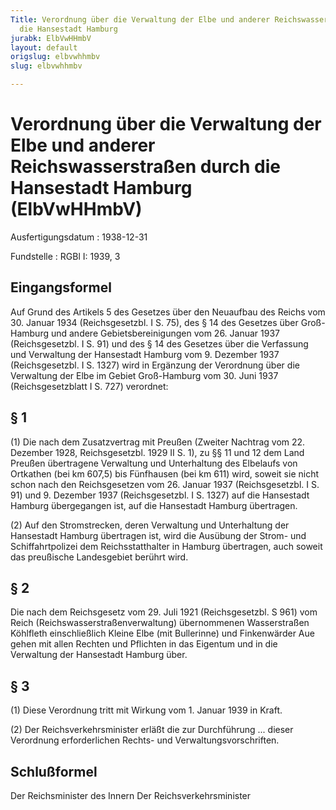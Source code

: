 ```yaml
---
Title: Verordnung über die Verwaltung der Elbe und anderer Reichswasserstraßen durch
  die Hansestadt Hamburg
jurabk: ElbVwHHmbV
layout: default
origslug: elbvwhhmbv
slug: elbvwhhmbv

---
```


# Verordnung über die Verwaltung der Elbe und anderer Reichswasserstraßen durch die Hansestadt Hamburg (ElbVwHHmbV)

Ausfertigungsdatum
:   1938-12-31

Fundstelle
:   RGBl I: 1939, 3



## Eingangsformel

Auf Grund des Artikels 5 des Gesetzes über den Neuaufbau des Reichs vom 30. Januar 1934 (Reichsgesetzbl. I S. 75), des § 14 des Gesetzes über Groß-Hamburg und andere Gebietsbereinigungen vom 26. Januar 1937 (Reichsgesetzbl. I S. 91) und des § 14 des Gesetzes über die Verfassung und Verwaltung der Hansestadt Hamburg vom 9. Dezember 1937 (Reichsgesetzbl. I S. 1327) wird in Ergänzung der Verordnung über die Verwaltung der Elbe im Gebiet Groß-Hamburg vom 30. Juni 1937 (Reichsgesetzblatt I S. 727) verordnet:


## § 1

(1) Die nach dem Zusatzvertrag mit Preußen (Zweiter Nachtrag vom 22. Dezember 1928, Reichsgesetzbl. 1929 II S. 1), zu §§ 11 und 12 dem Land Preußen übertragene Verwaltung und Unterhaltung des Elbelaufs von Ortkathen (bei km 607,5) bis Fünfhausen (bei km 611) wird, soweit sie nicht schon nach den Reichsgesetzen vom 26. Januar 1937 (Reichsgesetzbl. I S. 91) und 9. Dezember 1937 (Reichsgesetzbl. I S. 1327) auf die Hansestadt Hamburg übergegangen ist, auf die Hansestadt Hamburg übertragen.

(2) Auf den Stromstrecken, deren Verwaltung und Unterhaltung der Hansestadt Hamburg übertragen ist, wird die Ausübung der Strom- und Schiffahrtpolizei dem
Reichsstatthalter in Hamburg              übertragen, auch soweit das
preußische Landesgebiet              berührt wird.


## § 2

Die nach dem Reichsgesetz vom 29. Juli 1921 (Reichsgesetzbl. S 961) vom
Reich (Reichswasserstraßenverwaltung)              übernommenen Wasserstraßen Köhlfleth einschließlich Kleine Elbe (mit Bullerinne) und Finkenwärder Aue gehen mit allen Rechten und Pflichten in das Eigentum und in die Verwaltung der Hansestadt Hamburg über.


## § 3

(1) Diese Verordnung tritt mit Wirkung vom 1. Januar 1939 in Kraft.

(2) Der
Reichsverkehrsminister              erläßt die zur Durchführung ... dieser Verordnung erforderlichen Rechts- und Verwaltungsvorschriften.


## Schlußformel

Der Reichsminister des Innern
Der Reichsverkehrsminister


